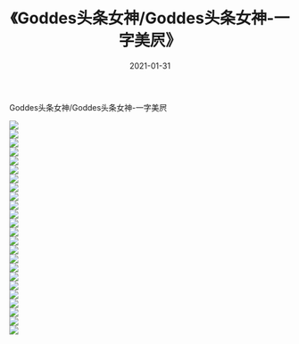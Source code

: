 ﻿---
layout: post
title:  《Goddes头条女神/Goddes头条女神-一字美屄》
date:   2021-01-31
img: http://pic.660000.xyz/1:/网络美图/2021/Goddes头条女神/Goddes头条女神-一字美屄/000.jpg
categories: [美女, 清纯, 唯美]
---

Goddes头条女神/Goddes头条女神-一字美屄

 ![](http://pic.660000.xyz/1:/网络美图/2021/Goddes头条女神/Goddes头条女神-一字美屄/001.jpg) <br>![](http://pic.660000.xyz/1:/网络美图/2021/Goddes头条女神/Goddes头条女神-一字美屄/002.jpg) <br>![](http://pic.660000.xyz/1:/网络美图/2021/Goddes头条女神/Goddes头条女神-一字美屄/003.jpg) <br>![](http://pic.660000.xyz/1:/网络美图/2021/Goddes头条女神/Goddes头条女神-一字美屄/004.jpg) <br>![](http://pic.660000.xyz/1:/网络美图/2021/Goddes头条女神/Goddes头条女神-一字美屄/005.jpg) <br>![](http://pic.660000.xyz/1:/网络美图/2021/Goddes头条女神/Goddes头条女神-一字美屄/006.jpg) <br>![](http://pic.660000.xyz/1:/网络美图/2021/Goddes头条女神/Goddes头条女神-一字美屄/007.jpg) <br>![](http://pic.660000.xyz/1:/网络美图/2021/Goddes头条女神/Goddes头条女神-一字美屄/008.jpg) <br>![](http://pic.660000.xyz/1:/网络美图/2021/Goddes头条女神/Goddes头条女神-一字美屄/009.jpg) <br>![](http://pic.660000.xyz/1:/网络美图/2021/Goddes头条女神/Goddes头条女神-一字美屄/010.jpg) <br>![](http://pic.660000.xyz/1:/网络美图/2021/Goddes头条女神/Goddes头条女神-一字美屄/011.jpg) <br>![](http://pic.660000.xyz/1:/网络美图/2021/Goddes头条女神/Goddes头条女神-一字美屄/012.jpg) <br>![](http://pic.660000.xyz/1:/网络美图/2021/Goddes头条女神/Goddes头条女神-一字美屄/013.jpg) <br>![](http://pic.660000.xyz/1:/网络美图/2021/Goddes头条女神/Goddes头条女神-一字美屄/014.jpg) <br>![](http://pic.660000.xyz/1:/网络美图/2021/Goddes头条女神/Goddes头条女神-一字美屄/015.jpg) <br>![](http://pic.660000.xyz/1:/网络美图/2021/Goddes头条女神/Goddes头条女神-一字美屄/016.jpg) <br>![](http://pic.660000.xyz/1:/网络美图/2021/Goddes头条女神/Goddes头条女神-一字美屄/017.jpg) <br>![](http://pic.660000.xyz/1:/网络美图/2021/Goddes头条女神/Goddes头条女神-一字美屄/018.jpg) <br>![](http://pic.660000.xyz/1:/网络美图/2021/Goddes头条女神/Goddes头条女神-一字美屄/019.jpg) <br>![](http://pic.660000.xyz/1:/网络美图/2021/Goddes头条女神/Goddes头条女神-一字美屄/020.jpg) <br>![](http://pic.660000.xyz/1:/网络美图/2021/Goddes头条女神/Goddes头条女神-一字美屄/021.jpg) <br>![](http://pic.660000.xyz/1:/网络美图/2021/Goddes头条女神/Goddes头条女神-一字美屄/022.jpg) <br>![](http://pic.660000.xyz/1:/网络美图/2021/Goddes头条女神/Goddes头条女神-一字美屄/023.jpg) <br>![](http://pic.660000.xyz/1:/网络美图/2021/Goddes头条女神/Goddes头条女神-一字美屄/024.jpg) <br>